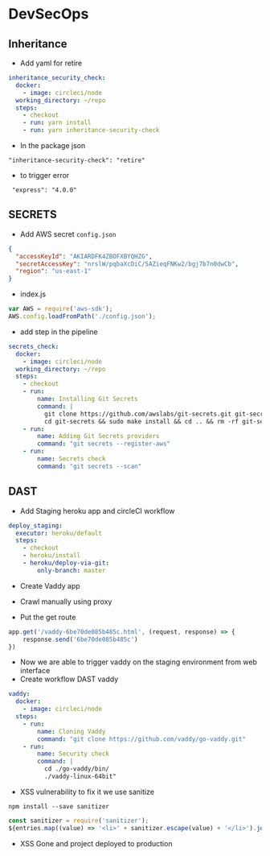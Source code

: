 # DevSecOps

## Inheritance
* Add yaml for retire

``` yaml
inheritance_security_check:
  docker:
    - image: circleci/node
  working_directory: ~/repo
  steps:
    - checkout
    - run: yarn install
    - run: yarn inheritance-security-check
```

* In the package json
```
"inheritance-security-check": "retire"
```

* to trigger error 
```
 "express": "4.0.0"
```

## SECRETS
* Add AWS secret `config.json` 

``` json
{
  "accessKeyId": "AKIARDFK4ZBOFXBYQHZG",
  "secretAccessKey": "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",
  "region": "us-east-1"
}
```

* index.js

``` javascript
var AWS = require('aws-sdk');
AWS.config.loadFromPath('./config.json');
```

* add step in the pipeline

``` yaml
secrets_check:
  docker:
    - image: circleci/node
  working_directory: ~/repo
  steps:
    - checkout
    - run:
        name: Installing Git Secrets
        command: |
          git clone https://github.com/awslabs/git-secrets.git git-secrets
          cd git-secrets && sudo make install && cd .. && rm -rf git-secrets
    - run:
        name: Adding Git Secrets providers
        command: "git secrets --register-aws"
    - run:
        name: Secrets check
        command: "git secrets --scan"
```

## DAST
* Add Staging heroku app and circleCI workflow
```yaml
deploy_staging:
  executor: heroku/default
  steps:
    - checkout
    - heroku/install
    - heroku/deploy-via-git:
        only-branch: master
```

* Create Vaddy app
 
* Crawl manually using proxy

* Put the get route
```javascript
app.get('/vaddy-6be70de085b485c.html', (request, response) => {
    response.send('6be70de085b485c')
})
```
* Now we are able to trigger vaddy on the staging environment from web interface
* Create workflow DAST vaddy

```yaml
vaddy:
  docker:
    - image: circleci/node
  steps:
    - run:
        name: Cloning Vaddy
        command: "git clone https://github.com/vaddy/go-vaddy.git"
    - run:
        name: Security check
        command: |
          cd ./go-vaddy/bin/
          ./vaddy-linux-64bit"
```

* XSS vulnerability to fix it we use sanitize
```
npm install --save sanitizer
```

```javascript
const sanitizer = require('sanitizer');
${entries.map((value) => '<li>' + sanitizer.escape(value) + '</li>').join('')}
```
* XSS Gone and project deployed to production
